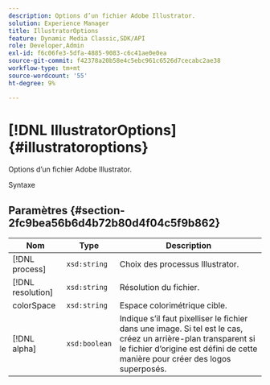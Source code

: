 ```yaml
---
description: Options d’un fichier Adobe Illustrator.
solution: Experience Manager
title: IllustratorOptions
feature: Dynamic Media Classic,SDK/API
role: Developer,Admin
exl-id: f6c06fe3-5dfa-4885-9083-c6c41ae0e0ea
source-git-commit: f42378a20b58e4c5ebc961c6526d7cecabc2ae38
workflow-type: tm+mt
source-wordcount: '55'
ht-degree: 9%

---
```


# [!DNL IllustratorOptions]{#illustratoroptions}

Options d’un fichier Adobe Illustrator.

Syntaxe

## Paramètres {#section-2fc9bea56b6d4b72b80d4f04c5f9b862}

| Nom | Type | Description |
|---|---|---|
| [!DNL process] | `xsd:string` | Choix des processus Illustrator. |
| [!DNL resolution] | `xsd:string` | Résolution du fichier. |
| colorSpace | `xsd:string` | Espace colorimétrique cible. |
| [!DNL alpha] | `xsd:boolean` | Indique s’il faut pixelliser le fichier dans une image. Si tel est le cas, créez un arrière-plan transparent si le fichier d’origine est défini de cette manière pour créer des logos superposés. |
